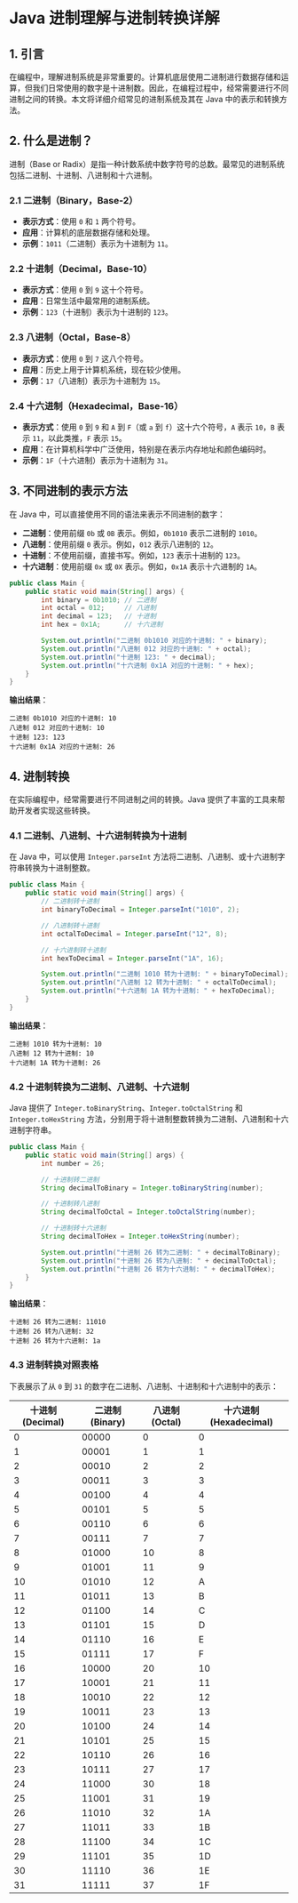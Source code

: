 # Java 进制理解与进制转换详解

## 1. 引言

在编程中，理解进制系统是非常重要的。计算机底层使用二进制进行数据存储和运算，但我们日常使用的数字是十进制数。因此，在编程过程中，经常需要进行不同进制之间的转换。本文将详细介绍常见的进制系统及其在 Java 中的表示和转换方法。

## 2. 什么是进制？

进制（Base or Radix）是指一种计数系统中数字符号的总数。最常见的进制系统包括二进制、十进制、八进制和十六进制。

### 2.1 二进制（Binary，Base-2）
- **表示方式**：使用 `0` 和 `1` 两个符号。
- **应用**：计算机的底层数据存储和处理。
- **示例**：`1011`（二进制）表示为十进制为 `11`。

### 2.2 十进制（Decimal，Base-10）
- **表示方式**：使用 `0` 到 `9` 这十个符号。
- **应用**：日常生活中最常用的进制系统。
- **示例**：`123`（十进制）表示为十进制的 `123`。

### 2.3 八进制（Octal，Base-8）
- **表示方式**：使用 `0` 到 `7` 这八个符号。
- **应用**：历史上用于计算机系统，现在较少使用。
- **示例**：`17`（八进制）表示为十进制为 `15`。

### 2.4 十六进制（Hexadecimal，Base-16）
- **表示方式**：使用 `0` 到 `9` 和 `A` 到 `F`（或 `a` 到 `f`）这十六个符号，`A` 表示 `10`，`B` 表示 `11`，以此类推，`F` 表示 `15`。
- **应用**：在计算机科学中广泛使用，特别是在表示内存地址和颜色编码时。
- **示例**：`1F`（十六进制）表示为十进制为 `31`。

## 3. 不同进制的表示方法

在 Java 中，可以直接使用不同的语法来表示不同进制的数字：

- **二进制**：使用前缀 `0b` 或 `0B` 表示。例如，`0b1010` 表示二进制的 `1010`。
- **八进制**：使用前缀 `0` 表示。例如，`012` 表示八进制的 `12`。
- **十进制**：不使用前缀，直接书写。例如，`123` 表示十进制的 `123`。
- **十六进制**：使用前缀 `0x` 或 `0X` 表示。例如，`0x1A` 表示十六进制的 `1A`。

```java
public class Main {
    public static void main(String[] args) {
        int binary = 0b1010; // 二进制
        int octal = 012;     // 八进制
        int decimal = 123;   // 十进制
        int hex = 0x1A;      // 十六进制

        System.out.println("二进制 0b1010 对应的十进制: " + binary);
        System.out.println("八进制 012 对应的十进制: " + octal);
        System.out.println("十进制 123: " + decimal);
        System.out.println("十六进制 0x1A 对应的十进制: " + hex);
    }
}
```

**输出结果**：
```
二进制 0b1010 对应的十进制: 10
八进制 012 对应的十进制: 10
十进制 123: 123
十六进制 0x1A 对应的十进制: 26
```

## 4. 进制转换

在实际编程中，经常需要进行不同进制之间的转换。Java 提供了丰富的工具来帮助开发者实现这些转换。

### 4.1 二进制、八进制、十六进制转换为十进制

在 Java 中，可以使用 `Integer.parseInt` 方法将二进制、八进制、或十六进制字符串转换为十进制整数。

```java
public class Main {
    public static void main(String[] args) {
        // 二进制转十进制
        int binaryToDecimal = Integer.parseInt("1010", 2);

        // 八进制转十进制
        int octalToDecimal = Integer.parseInt("12", 8);

        // 十六进制转十进制
        int hexToDecimal = Integer.parseInt("1A", 16);

        System.out.println("二进制 1010 转为十进制: " + binaryToDecimal);
        System.out.println("八进制 12 转为十进制: " + octalToDecimal);
        System.out.println("十六进制 1A 转为十进制: " + hexToDecimal);
    }
}
```

**输出结果**：
```
二进制 1010 转为十进制: 10
八进制 12 转为十进制: 10
十六进制 1A 转为十进制: 26
```

### 4.2 十进制转换为二进制、八进制、十六进制

Java 提供了 `Integer.toBinaryString`、`Integer.toOctalString` 和 `Integer.toHexString` 方法，分别用于将十进制整数转换为二进制、八进制和十六进制字符串。

```java
public class Main {
    public static void main(String[] args) {
        int number = 26;

        // 十进制转二进制
        String decimalToBinary = Integer.toBinaryString(number);

        // 十进制转八进制
        String decimalToOctal = Integer.toOctalString(number);

        // 十进制转十六进制
        String decimalToHex = Integer.toHexString(number);

        System.out.println("十进制 26 转为二进制: " + decimalToBinary);
        System.out.println("十进制 26 转为八进制: " + decimalToOctal);
        System.out.println("十进制 26 转为十六进制: " + decimalToHex);
    }
}
```

**输出结果**：
```
十进制 26 转为二进制: 11010
十进制 26 转为八进制: 32
十进制 26 转为十六进制: 1a
```

### 4.3 进制转换对照表格

下表展示了从 `0` 到 `31` 的数字在二进制、八进制、十进制和十六进制中的表示：

| 十进制 (Decimal) | 二进制 (Binary) | 八进制 (Octal) | 十六进制 (Hexadecimal) |
|------------------|-----------------|----------------|------------------------|
| 0                | 00000           | 0              | 0                      |
| 1                | 00001           | 1              | 1                      |
| 2                | 00010           | 2              | 2                      |
| 3                | 00011           | 3              | 3                      |
| 4                | 00100           | 4              | 4                      |
| 5                | 00101           | 5              | 5                      |
| 6                | 00110           | 6              | 6                      |
| 7                | 00111           | 7              | 7                      |
| 8                | 01000           | 10             | 8                      |
| 9                | 01001           | 11             | 9                      |
| 10               | 01010           | 12             | A                      |
| 11               | 01011           | 13             | B                      |
| 12               | 01100           | 14             | C                      |
| 13               | 01101           | 15             | D                      |
| 14               | 01110           | 16             | E                      |
| 15               | 01111           | 17             | F                      |
| 16               | 10000           | 20             | 10                     |
| 17               | 10001           | 21             | 11                     |
| 18               | 10010           | 22             | 12                     |
| 19               | 10011           | 23             | 13                     |
| 20               | 10100           | 24             | 14                     |
| 21               | 10101           | 25             | 15                     |
| 22               | 10110           | 26             | 16                     |
| 23               | 10111           | 27             | 17                     |
| 24               | 11000           | 30             | 18                     |
| 25               | 11001           | 31             | 19                     |
| 26               | 11010           | 32             | 1A                     |
| 27               | 11011           | 33             | 1B                     |
| 28               | 11100           | 34             | 1C                     |
| 29               | 11101           | 35             | 1D                     |
| 30               | 11110           | 36             | 1E                     |
| 31               | 11111           | 37             | 1F                     |

